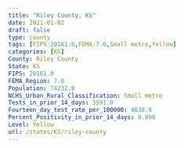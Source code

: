 ```yaml
---
title: "Riley County, KS"
date: 2021-01-02
draft: false
type: county
tags: [FIPS:20161.0,FEMA:7.0,Small metro,Yellow]
categories: [KS]
County: Riley County
State: KS
FIPS: 20161.0
FEMA_Region: 7.0
Population: 74232.0
NCHS_Urban_Rural_Classification: Small metro
Tests_in_prior_14_days: 3591.0
Fourteen_day_test_rate_per_100000: 4838.0
Percent_Positivity_in_prior_14_days: 0.096
Level: Yellow
url: /states/KS/riley-county
---
```




